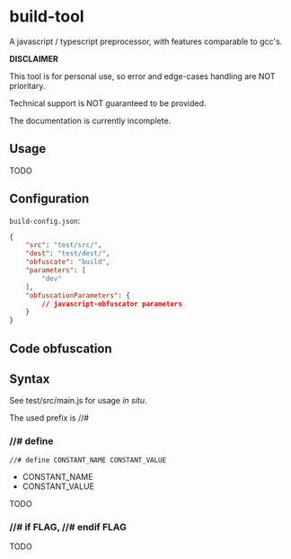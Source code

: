 # build-tool

A javascript / typescript preprocessor, with features comparable to gcc's.

**DISCLAIMER**

This tool is for personal use, so error and edge-cases handling are NOT prioritary.

Technical support is NOT guaranteed to be provided.

The documentation is currently incomplete.

## Usage

TODO

## Configuration

`build-config.json`:

```json
{
    "src": "test/src/",
    "dest": "test/dest/",
    "obfuscate": "build",
    "parameters": [
        "dev"
    ],
    "obfuscationParameters": {
        // javascript-obfuscator parameters
    }
}
```

## Code obfuscation

## Syntax

See test/src/main.js for usage *in situ*.

The used prefix is //#

### //# define

`//# define CONSTANT_NAME CONSTANT_VALUE` 

 - CONSTANT_NAME
 - CONSTANT_VALUE

TODO

### //# if FLAG, //# endif FLAG

TODO
